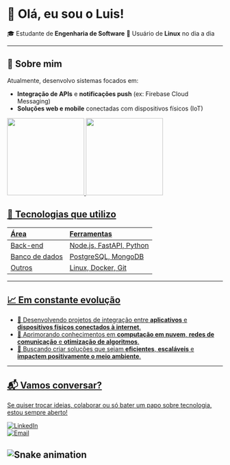 # 👋 Olá, eu sou o Luis!

🎓 Estudante de **Engenharia de Software** 
🐧 Usuário de **Linux** no dia a dia  

---

## 🚀 Sobre mim

Atualmente, desenvolvo sistemas focados em:

- **Integração de APIs** e **notificações push** (ex: Firebase Cloud Messaging)
- **Soluções web e mobile** conectadas com dispositivos físicos (IoT)

<div>
<a href="https://github.com/luiGarcg">
<img loading="lazy" height="180em" src="https://github-readme-stats.vercel.app/api/top-langs/?username=luiGarcg&layout=compact&langs_count=7&theme=dracula"/>
<img loading="lazy" height="180em" src="https://github-readme-stats.vercel.app/api?username=luiGarcg&show_icons=true&theme=dracula&include_all_commits=true&count_private=true"/>
</div>

## 🧰 Tecnologias que utilizo

| Área | Ferramentas |
|:----|:------------|
| Back-end | Node.js, FastAPI, Python |
| Banco de dados | PostgreSQL, MongoDB |
| Outros | Linux, Docker, Git |

---

## 📈 Em constante evolução

- 🔭 Desenvolvendo projetos de integração entre **aplicativos** e **dispositivos físicos conectados à internet**.
- 🌱 Aprimorando conhecimentos em **computação em nuvem**, **redes de comunicação** e **otimização de algoritmos**.
- 🎯 Buscando criar soluções que sejam **eficientes**, **escaláveis** e **impactem positivamente o meio ambiente**.

---

## 📬 Vamos conversar?

Se quiser trocar ideias, colaborar ou só bater um papo sobre tecnologia, estou sempre aberto!

[![LinkedIn](https://img.shields.io/badge/LinkedIn-Connect-blue)](https://www.linkedin.com/in/luis-otavio-garcia-811027223/)  
[![Email](https://img.shields.io/badge/Email-Contact-red)](mailto:luisggcosta2006@gmail.com)


![Snake animation](https://github.com/luiGarcg/luiGarcg/blob/output/github-contribution-grid-snake.svg)
---

